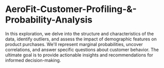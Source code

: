 # AeroFit-Customer-Profiling-&-Probability-Analysis
In this exploration, we delve into the structure and characteristics of the data, identify outliers, and assess the impact of demographic features on product purchases. We'll represent marginal probabilities, uncover correlations, and answer specific questions about customer behavior. The ultimate goal is to provide actionable insights and recommendations for informed decision-making. 
